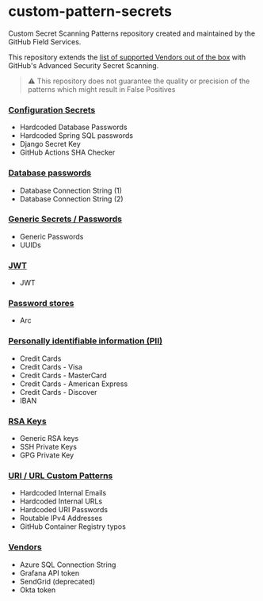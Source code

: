 # custom-pattern-secrets

Custom Secret Scanning Patterns repository created and maintained by the GitHub Field Services.

This repository extends the [list of supported Vendors out of the box](https://docs.github.com/en/enterprise-cloud@latest/code-security/secret-scanning/secret-scanning-patterns) with GitHub's Advanced Security Secret Scanning.

> :warning: This repository does not guarantee the quality or precision of the patterns which might result in False Positives


### [Configuration Secrets](./configs)

- Hardcoded Database Passwords
- Hardcoded Spring SQL passwords
- Django Secret Key
- GitHub Actions SHA Checker

### [Database passwords](./database)

- Database Connection String (1)
- Database Connection String (2)

### [Generic Secrets / Passwords](./generic)

- Generic Passwords
- UUIDs

### [JWT](./jwt)

- JWT

### [Password stores](./password_store)

- Arc

### [Personally identifiable information (PII)](./pii)

- Credit Cards
- Credit Cards - Visa
- Credit Cards - MasterCard
- Credit Cards - American Express
- Credit Cards - Discover
- IBAN

### [RSA Keys](./rsa)

- Generic RSA keys
- SSH Private Keys
- GPG Private Key

### [URI / URL Custom Patterns](./uri)

- Hardcoded Internal Emails
- Hardcoded Internal URLs
- Hardcoded URI Passwords
- Routable IPv4 Addresses
- GitHub Container Registry typos

### [Vendors](./vendors)

- Azure SQL Connection String
- Grafana API token
- SendGrid (deprecated)
- Okta token

